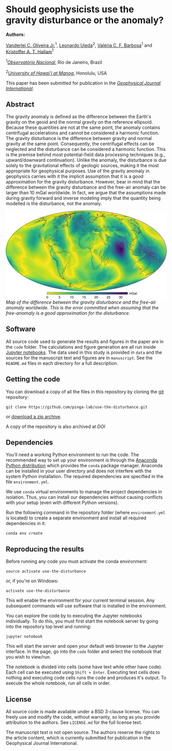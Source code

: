 # Should geophysicists use the gravity disturbance or the anomaly?

**Authors:**


[Vanderlei C. Oliveira Jr.](http://www.pinga-lab.org/people/oliveira-jr.html)<sup>1</sup>,
[Leonardo Uieda](https://www.leouieda.com/)<sup>2</sup>,
[Valéria C. F. Barbosa](http://www.pinga-lab.org/people/barbosa.html)<sup>1</sup> and
[Kristoffer A. T. Hallam](http://www.pinga-lab.org/people/kristoffer.html)<sup>1</sup>

<sup>1</sup>[*Observatório Nacional*](http://www.on.br/), Rio de Janeiro, Brazil

<sup>2</sup>[*University of Hawai'i at Manoa*](http://www.soest.hawaii.edu/GG/index.html), Honolulu, USA

This paper has been submitted for publication in the
[*Geophysical Journal International*](https://academic.oup.com/gji).


## Abstract

The gravity anomaly is defined as the difference between the Earth's gravity
on the geoid and the normal gravity on the reference ellipsoid.
Because these quantities are not at the same point, the anomaly contains
centrifugal accelerations and cannot be considered a harmonic function.
The gravity disturbance is the difference between gravity and normal gravity
at the same point.
Consequently, the centrifugal effects can be neglected and the disturbance can
be considered a harmonic function.
This is the premise behind most potential-field data processing techniques
(e.g., upward/downward continuation).
Unlike the anomaly, the disturbance is due solely to the
gravitational effects of geologic sources, making it the most appropriate
for geophysical purposes.
Use of the gravity anomaly in geophysics carries with it the implicit
assumption that it is a good approximation for the gravity disturbance.
However, bear in mind that the difference between the gravity disturbance and
the free-air anomaly can be larger than 10 mGal worldwide.
In fact, we argue that the assumptions made during gravity forward and inverse
modeling imply that the quantity being modelled is the disturbance, not the
anomaly.

![Difference between the gravity disturbance and the free-air anomaly.](difference.png)
*Map of the difference between the gravity disturbance and the free-air anomaly worldwide.
This is the error committed when assuming that the free-anomaly is a good
approximation for the disturbance.*


## Software

All source code used to generate the results and figures in the paper are in
the `code` folder.
The calculations and figure generation are all run inside
[Jupyter notebooks](http://jupyter.org/).
The data used in this study is provided in `data` and the sources for the
manuscript text and figures are in `manuscript`.
See the `README.md` files in each directory for a full description.


## Getting the code

You can download a copy of all the files in this repository by cloning the
[git](https://git-scm.com/) repository:

    git clone https://github.com/pinga-lab/use-the-disturbance.git

or [download a zip archive](https://github.com/pinga-lab/use-the-disturbance/archive/master.zip).

A copy of the repository is also archived at *DOI*


## Dependencies

You'll need a working Python environment to run the code.
The recommended way to set up your environment is through the
[Anaconda Python distribution](https://www.anaconda.com/download/) which
provides the `conda` package manager.
Anaconda can be installed in your user directory and does not interfere with
the system Python installation.
The required dependencies are specified in the file `environment.yml`.

We use `conda` virtual environments to manage the project dependencies in
isolation.
Thus, you can install our dependencies without causing conflicts with your
setup (even with different Python versions).

Run the following command in the repository folder (where `environment.yml`
is located) to create a separate environment and install all required
dependencies in it:

    conda env create


## Reproducing the results

Before running any code you must activate the conda environment:

    source activate use-the-disturbance

or, if you're on Windows:

    activate use-the-disturbance

This will enable the environment for your current terminal session.
Any subsequent commands will use software that is installed in the environment.

You can explore the code by to executing the Jupyter notebooks individually.
To do this, you must first start the notebook server by going into the
repository top level and running:

    jupyter notebook

This will start the server and open your default web browser to the Jupyter
interface. In the page, go into the `code` folder and select the notebook that
you wish to view/run.

The notebook is divided into cells (some have text while other have code).
Each cell can be executed using `Shift + Enter`.
Executing text cells does nothing and executing code cells runs the code
and produces it's output.
To execute the whole notebook, run all cells in order.


## License

All source code is made available under a BSD 3-clause license. You can freely
use and modify the code, without warranty, so long as you provide attribution
to the authors. See `LICENSE.md` for the full license text.

The manuscript text is not open source. The authors reserve the rights to the
article content, which is currently submitted for publication in the
Geophysical Journal International.
